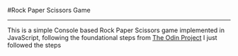 #Rock Paper Scissors Game

---

This is a simple Console based Rock Paper Scissors game implemented in JavaScript, following the foundational steps from [The Odin Project](https://www.theodinproject.com/lessons/foundations-rock-paper-scissors#step-3-write-the-logic-to-get-the-human-choice)
I just followed the steps